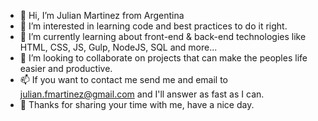 - 👋 Hi, I’m Julian Martinez from Argentina
- 👀 I’m interested in learning code and best practices to do it right.
- 🌱 I’m currently learning about front-end & back-end technologies like HTML, CSS, JS, Gulp, NodeJS, SQL and more...
- 💞️ I’m looking to collaborate on projects that can make the peoples life easier and productive.
- 📫 If you want to contact me send me and email to julian.fmartinez@gmail.com and I'll answer as fast as I can.
- 👋 Thanks for sharing your time with me, have a nice day.

<!---
julianmartinez-dev/julianmartinez-dev is a ✨ special ✨ repository because its `README.md` (this file) appears on your GitHub profile.
You can click the Preview link to take a look at your changes.
--->
